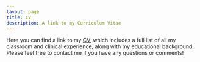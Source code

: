 ```yaml
---
layout: page
title: CV
description: A link to my Curriculum Vitae
---
```


<p>Here you can find a link to my <a href="https://www.dropbox.com/s/7r7a9ghgm9ldc3q/cv_torres.pdf?dl=0" target="_blank">CV</a>, which includes a full list of all my classroom and clinical experience, along with my educational background. Please feel free to contact me if you have any questions or comments!</p>

